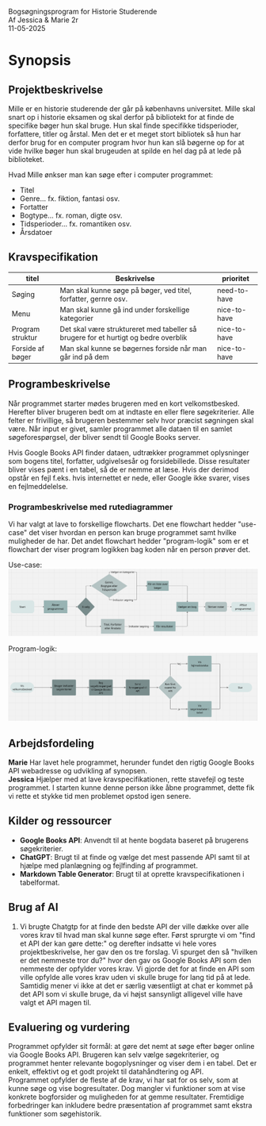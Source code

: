 Bogsøgningsprogram for Historie Studerende   
Af Jessica & Marie 2r   
11-05-2025

# Synopsis
## Projektbeskrivelse 
 Mille er en historie studerende der går på københavns universitet. Mille skal snart op i historie eksamen og skal derfor på bibliotekt for at finde de specifike bøger hun skal bruge. Hun skal finde specifikke tidsperioder, forfattere, titler og årstal. Men det er et meget stort bibliotek så hun har derfor brug for en computer program hvor hun kan slå bøgerne op for at vide hvilke bøger hun skal brugeuden at spilde en hel dag på at lede på biblioteket.

 Hvad Mille ønkser man kan søge efter i computer programmet:
* Titel
* Genre... fx. fiktion, fantasi osv.
* Fortatter
* Bogtype... fx. roman, digte osv.
* Tidsperioder... fx. romantiken osv.
* Årsdatoer 

## Kravspecifikation
| titel            	| Beskrivelse                                                                         	| prioritet    	|
|------------------	|-------------------------------------------------------------------------------------	|--------------	|
| Søging           	| Man skal kunne søge på bøger, ved titel, forfatter, gernre osv.                     	| need-to-have 	|
| Menu             	| Man skal kunne gå ind under forskellige kategorier                                  	| nice-to-have 	|
| Program struktur 	| Det skal være struktureret med tabeller så brugere for et hurtigt og bedre overblik 	| nice-to-have 	|
| Forside af bøger 	| Man skal kunne se bøgernes forside når man går ind på dem                           	| nice-to-have 	|

## Programbeskrivelse 
Når programmet starter mødes brugeren med en kort velkomstbesked. Herefter bliver brugeren bedt om at indtaste en eller flere søgekriterier. Alle felter er frivillige, så brugeren bestemmer selv hvor præcist søgningen skal være. Når input er givet, samler programmet alle dataen til en samlet søgeforespørgsel, der bliver sendt til Google Books server.

Hvis Google Books API finder dataen, udtrækker programmet oplysninger som bogens titel, forfatter, udgivelsesår og forsidebillede. Disse resultater bliver vises pænt i en tabel, så de er nemme at læse. Hvis der derimod opstår en fejl f.eks. hvis internettet er nede, eller Google ikke svarer, vises en fejlmeddelelse.

### Programbeskrivelse med rutediagrammer
Vi har valgt at lave to forskellige flowcharts. Det ene flowchart hedder "use-case" det viser hvordan en person kan bruge programmet samt hvilke muligheder de har. Det andet flowchart hedder "program-logik" som er et flowchart der viser program logikken bag koden når en person prøver det.

Use-case:
![image](Use-case.png)

Program-logik:
![image](Program-logik.png) 

## Arbejdsfordeling
**Marie** Har lavet hele programmet, herunder fundet den rigtig Google Books API webadresse og udvikling af synopsen.   
**Jessica** Hjælper med at lave kravspecifikationen, rette stavefejl og teste programmet. I starten kunne denne person ikke åbne programmet, dette fik vi rette et stykke tid men problemet opstod igen senere.

## Kilder og ressourcer
- **Google Books API**: Anvendt til at hente bogdata baseret på brugerens søgekriterier.
- **ChatGPT**: Brugt til at finde og vælge det mest passende API samt til at hjælpe med planlægning og fejlfinding af programmet.
- **Markdown Table Generator**: Brugt til at oprette kravspecifikationen i tabelformat.

## Brug af AI
1) Vi brugte Chatgtp for at finde den bedste API der ville dække over alle vores krav til hvad man skal kunne søge efter. Først sprurgte vi om "find et API der kan gøre dette:" og derefter indsatte vi hele vores projektbeskrivelse, her gav den os tre forslag. Vi spurget den så "hvilken er det nemmeste tror du?" hvor den gav os Google Books API som den nemmeste der opfylder vores krav. Vi gjorde det for at finde en API som ville opfylde alle vores krav uden vi skulle bruge for lang tid på at lede. Samtidig mener vi ikke at det er særlig væsentligt at chat er kommet på det API som vi skulle bruge, da vi højst sansynligt alligevel ville have valgt et API magen til.

## Evaluering og vurdering
Programmet opfylder sit formål: at gøre det nemt at søge efter bøger online via Google Books API. Brugeren kan selv vælge søgekriterier, og programmet henter relevante bogoplysninger og viser dem i en tabel. Det er enkelt, effektivt og et godt projekt til datahåndtering og API.    
Programmet opfylder de fleste af de krav, vi har sat for os selv, som at kunne søge og vise bogresultater. Dog mangler vi funktioner som at vise konkrete bogforsider og muligheden for at gemme resultater. Fremtidige forbedringer kan inkludere bedre præsentation af programmet samt ekstra funktioner som søgehistorik.
